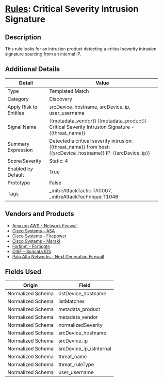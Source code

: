 # [Rules](README.md): Critical Severity Intrusion Signature

## Description
This rule looks for an intrusion product detecting a critical severity intrusion signature sourcing from an internal IP.

## Additional Details
|Detail|Value|
|----|----|
|Type|Templated Match|
|Category|Discovery|
|Apply Risk to Entities|srcDevice_hostname, srcDevice_ip, user_username|
|Signal Name|{{metadata_vendor}} {{metadata_product}} Critical Severity Intrusion Signature - {{threat_name}}|
|Summary Expression|Detected a critical severity intrusion: {{threat_name}} from host: {{srcDevice_hostname}} IP: {{srcDevice_ip}}|
|Score/Severity|Static: 4|
|Enabled by Default|True|
|Prototype|False|
|Tags|_mitreAttackTactic:TA0007, _mitreAttackTechnique:T1046|
## Vendors and Products
- [Amazon AWS - Network Firewall](../products/3a82061c-2ca3-4289-9c9b-78756001aa38.md)
- [Cisco Systems - ASA](../products/be4f7473-fe69-4311-8859-3561900060bf.md)
- [Cisco Systems - Firepower](../products/da9e05a5-3fd3-46a7-a107-ae03c01e3f5a.md)
- [Cisco Systems - Meraki](../products/724c9add-8cd9-4013-b9e1-a907b96da426.md)
- [Fortinet - Fortigate](../products/c57e2c85-4fc1-4fb7-8fa1-dbc5235231ad.md)
- [OISF - Suricata IDS](../products/afabb29d-e728-410f-b7c6-acfa9efbe1ed.md)
- [Palo Alto Networks - Next Generation Firewall](../products/46f5fa2c-1a62-4692-82ad-ed87800a0adb.md)


## Fields Used

|Origin|Field|
|----|----|
|Normalized Schema|dstDevice_hostname|
|Normalized Schema|listMatches|
|Normalized Schema|metadata_product|
|Normalized Schema|metadata_vendor|
|Normalized Schema|normalizedSeverity|
|Normalized Schema|srcDevice_hostname|
|Normalized Schema|srcDevice_ip|
|Normalized Schema|srcDevice_ip_isInternal|
|Normalized Schema|threat_name|
|Normalized Schema|threat_ruleType|
|Normalized Schema|user_username|


